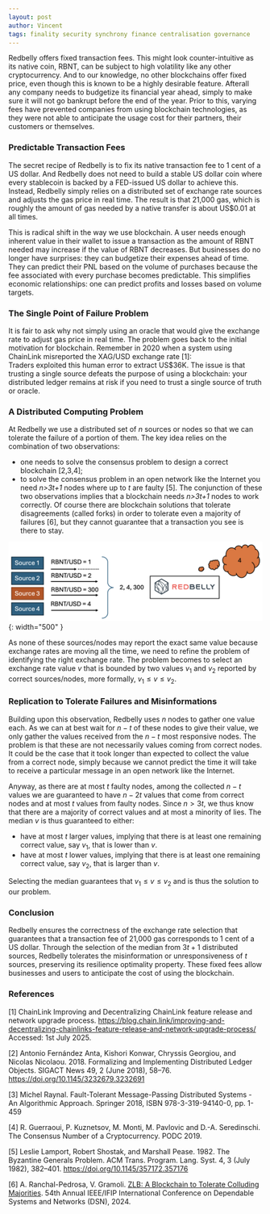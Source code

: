 ```yaml
---
layout: post
author: Vincent
tags: finality security synchrony finance centralisation governance
---
```


Redbelly offers fixed transaction fees. This might look counter-intuitive as its native coin, RBNT, can be subject to high volatility like any other cryptocurrency. And to our knowledge, no other blockchains offer fixed price, even though this is known to be a highly desirable feature. Afterall any company needs to budgetize its financial year ahead, simply to make sure it will not go bankrupt before the end of the year. Prior to this, varying fees have prevented companies from using blockchain technologies, as they were not able to anticipate the usage cost for their partners, their customers or themselves.

### Predictable Transaction Fees

The secret recipe of Redbelly is to fix its native transaction fee to 1 cent of a US dollar.
And Redbelly does not need to build a stable US dollar coin where every stablecoin is backed by a FED-issued US dollar to achieve this. 
Instead, Redbelly simply relies on a distributed set of exchange rate sources and adjusts the gas price in real time.
The result is that 21,000 gas, which is roughly the amount of gas needed by a native transfer is about US$0.01 at all times.

This is radical shift in the way we use blockchain. A user needs enough inherent value in their wallet to issue a transaction as the amount of RBNT needed may increase if the value of RBNT decreases.
But businesses do no longer have surprises: they can budgetize their expenses ahead of time. 
They can predict their PNL based on the volume of purchases because the fee associated with every purchase becomes predictable.
This simplifies economic relationships: one can predict profits and losses based on volume targets.

### The Single Point of Failure Problem

It is fair to ask why not simply using an oracle that would give the exchange rate to adjust gas price in real time.
The problem goes back to the initial motivation for blockchain.
Remember in 2020 when a system using ChainLink misreported the XAG/USD exchange rate [1]:  
Traders exploited this human error to extract US$36K. The issue is that trusting a single source defeats the purpose of using a blockchain: your distributed ledger remains at risk if you need to trust a single source of truth or oracle.

### A Distributed Computing Problem

At Redbelly we use a distributed set of $n$ sources or nodes so that we can tolerate the failure of a portion of them.
The key idea relies on the combination of two observations: 
- one needs to solve the consensus problem to design a correct blockchain [2,3,4];
- to solve the consensus problem in an open network like the Internet you need *n>3t+1* nodes where up to *t* are faulty [5].
The conjunction of these two observations implies that a blockchain needs *n>3t+1* nodes to work correctly.
Of course there are blockchain solutions that tolerate disagreements (called forks) in order to tolerate even a majority of failures [6], but they cannot guarantee that a transaction you see is there to stay.

![Oracles](/img/oracles.png){: width="500" }

As none of these sources/nodes may report the exact same value because exchange rates are moving all the time, we need to refine the problem of identifying the right exchange rate. The problem becomes to select an exchange rate value $v$ that is bounded 
by two values $v_1$ and $v_2$ reported by correct sources/nodes, more formally, $v_1 \leq v \leq v_2$.  

### Replication to Tolerate Failures and Misinformations

Building upon this observation, Redbelly uses *n* nodes to gather one value each. As we can at best wait for $n-t$ of these nodes to give their value, we only gather the values received from the $n-t$ most responsive nodes. The problem is that these are not necessarily values coming from correct nodes. It could be the case that it took longer than expected to collect the value from a correct node, simply because we cannot predict the time it will take to receive a particular message in an open network like the Internet.

Anyway, as there are at most $t$ faulty nodes, among the collected $n-t$ values we are guaranteed to have $n-2t$ values that come from correct nodes and at most $t$ values from faulty nodes. Since $n>3t$, we thus know that there are a majority of correct values and at most a minority of lies. The median $v$ is thus guaranteed to either: 
- have at most $t$ larger values, implying that there is at least one remaining correct value, say $v_1$, that is lower than $v$.
- have at most $t$ lower values, implying that there is at least one remaining correct value, say $v_2$, that is larger than $v$.

Selecting the median guarantees that $v_1 \leq v \leq v_2$ and is thus the solution to our problem.

### Conclusion

Redbelly ensures the correctness of the exchange rate selection that guarantees that a transaction fee of 21,000 gas corresponds to 1 cent of a US dollar. Through the selection of the median from $3t+1$ distributed sources, Redbelly tolerates the misinformation or unresponsiveness of $t$ sources, preserving its resilience optimality property. These fixed fees allow businesses and users to anticipate the cost of using the blockchain.

### References

[1] ChainLink Improving and Decentralizing ChainLink feature release and network upgrade process. 
https://blog.chain.link/improving-and-decentralizing-chainlinks-feature-release-and-network-upgrade-process/
Accessed: 1st July 2025.

[2] Antonio Fernández Anta, Kishori Konwar, Chryssis Georgiou, and Nicolas Nicolaou. 2018. Formalizing and Implementing Distributed Ledger Objects. SIGACT News 49, 2 (June 2018), 58–76. https://doi.org/10.1145/3232679.3232691

[3] Michel Raynal. Fault-Tolerant Message-Passing Distributed Systems - An Algorithmic Approach. Springer 2018, ISBN 978-3-319-94140-0, pp. 1-459

[4] R. Guerraoui, P. Kuznetsov, M. Monti, M. Pavlovic and D.-A. Seredinschi. The Consensus Number of a Cryptocurrency. PODC 2019.

[5] Leslie Lamport, Robert Shostak, and Marshall Pease. 1982. The Byzantine Generals Problem. ACM Trans. Program. Lang. Syst. 4, 3 (July 1982), 382–401. https://doi.org/10.1145/357172.357176

[6]  A. Ranchal-Pedrosa, V. Gramoli. [ZLB: A Blockchain to Tolerate Colluding Majorities](https://gramoli.github.io/pubs/DSN24-ZLB.pdf). 54th Annual IEEE/IFIP International Conference on Dependable Systems and Networks (DSN), 2024.
